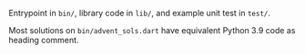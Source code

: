 Entrypoint in `bin/`, library code in `lib/`, and example unit test in `test/`.

Most solutions on `bin/advent_sols.dart` have equivalent Python 3.9 code as heading comment.  
